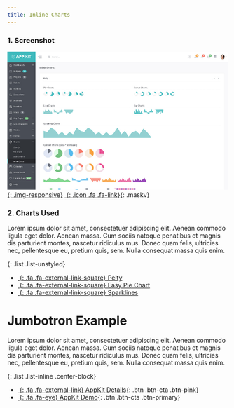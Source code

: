 ```yaml
---
title: Inline Charts
---
```


### 1. Screenshot

<div class="screenshot-holder">

[![screenshot](assets/images/demo/appkit-chart-inline.jpg){: .img-responsive}](https://wrapbootstrap.com/theme/admin-appkit-admin-theme-angularjs-WB051SCJ1?ref=3wm)
[*&nbsp;*{: .icon .fa .fa-link}](https://wrapbootstrap.com/theme/admin-appkit-admin-theme-angularjs-WB051SCJ1?ref=3wm){: .maskv}

</div>


### 2. Charts Used

Lorem ipsum dolor sit amet, consectetuer adipiscing elit. Aenean commodo ligula eget dolor. Aenean massa. Cum sociis natoque penatibus et magnis dis parturient montes, nascetur ridiculus mus. Donec quam felis, ultricies nec, pellentesque eu, pretium quis, sem. Nulla consequat massa quis enim.

{: .list .list-unstyled}
- [*&nbsp;*{: .fa .fa-external-link-square} Peity](#)
- [*&nbsp;*{: .fa .fa-external-link-square} Easy Pie Chart](#)
- [*&nbsp;*{: .fa .fa-external-link-square} Sparklines](#)


<div class="section-block"><div class="jumbotron text-center">

# Jumbotron Example

Lorem ipsum dolor sit amet, consectetuer adipiscing elit. Aenean commodo ligula eget dolor. Aenean massa.
Cum sociis natoque penatibus et magnis dis parturient montes, nascetur ridiculus mus.
Donec quam felis, ultricies nec, pellentesque eu, pretium quis, sem. Nulla consequat massa quis enim.

{: .list .list-inline .center-block}
- [*&nbsp;*{: .fa .fa-external-link} AppKit Details](https://wrapbootstrap.com/theme/admin-appkit-admin-theme-angularjs-WB051SCJ1?ref=3wm){: .btn .btn-cta .btn-pink}
- [*&nbsp;*{: .fa .fa-eye} AppKit Demo](https://wrapbootstrap.com/theme/admin-appkit-admin-theme-angularjs-WB051SCJ1?ref=3wm){: .btn .btn-cta .btn-primary}

</div></div>